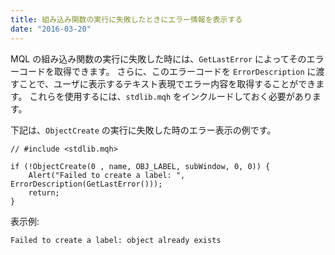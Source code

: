 ```yaml
---
title: 組み込み関数の実行に失敗したときにエラー情報を表示する
date: "2016-03-20"
---
```


MQL の組み込み関数の実行に失敗した時には、`GetLastError` によってそのエラーコードを取得できます。
さらに、このエラーコードを `ErrorDescription` に渡すことで、ユーザに表示するテキスト表現でエラー内容を取得することができます。
これらを使用するには、`stdlib.mqh` をインクルードしておく必要があります。

下記は、`ObjectCreate` の実行に失敗した時のエラー表示の例です。

```mql
// #include <stdlib.mqh>

if (!ObjectCreate(0 , name, OBJ_LABEL, subWindow, 0, 0)) {
    Alert("Failed to create a label: ", ErrorDescription(GetLastError()));
    return;
}
```

表示例:

```
Failed to create a label: object already exists
```

